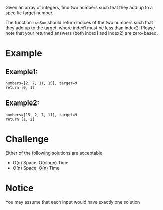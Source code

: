 Given an array of integers, find two numbers such that they add up to a specific target number.

The function `twoSum` should return indices of the two numbers such that they add up to the target, where index1 must be less than index2. Please note that your returned answers (both index1 and index2) are zero-based.

# Example
## Example1:
```
numbers=[2, 7, 11, 15], target=9
return [0, 1]
```
## Example2:
```
numbers=[15, 2, 7, 11], target=9
return [1, 2]
```
# Challenge
Either of the following solutions are acceptable:

- O(n) Space, O(nlogn) Time
- O(n) Space, O(n) Time
# Notice
You may assume that each input would have exactly one solution